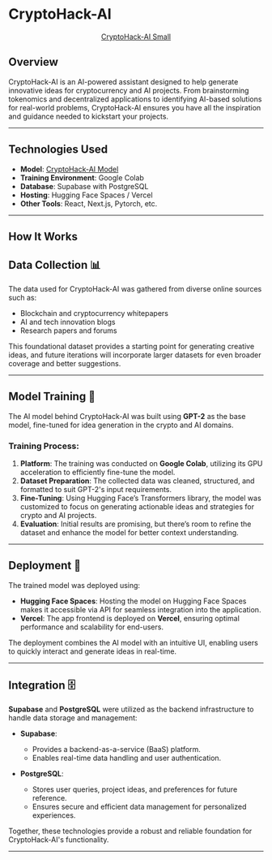 # CryptoHack-AI
<div align="center">
  
[CryptoHack-AI Small](CryptoStarkLogo.ico)
 
 
</div>

## Overview

CryptoHack-AI is an AI-powered assistant designed to help generate innovative ideas for cryptocurrency and AI projects. From brainstorming tokenomics and decentralized applications to identifying AI-based solutions for real-world problems, CryptoHack-AI ensures you have all the inspiration and guidance needed to kickstart your projects.  

---

## Technologies Used
- **Model**: [CryptoHack-AI Model](https://huggingface.co/jsandinoDev/CryptoHack-AI_gpt2)
- **Training Environment**: Google Colab
- **Database**: Supabase with PostgreSQL
- **Hosting**: Hugging Face Spaces / Vercel
- **Other Tools**: React, Next.js, Pytorch, etc.

---

## How It Works

## **Data Collection** 📊  
The data used for CryptoHack-AI was gathered from diverse online sources such as:  
- Blockchain and cryptocurrency whitepapers  
- AI and tech innovation blogs  
- Research papers and forums  

This foundational dataset provides a starting point for generating creative ideas, and future iterations will incorporate larger datasets for even broader coverage and better suggestions.

---

## **Model Training** 🧠  
The AI model behind CryptoHack-AI was built using **GPT-2** as the base model, fine-tuned for idea generation in the crypto and AI domains.

### Training Process:  
1. **Platform**: The training was conducted on **Google Colab**, utilizing its GPU acceleration to efficiently fine-tune the model.  
2. **Dataset Preparation**: The collected data was cleaned, structured, and formatted to suit GPT-2's input requirements.  
3. **Fine-Tuning**: Using Hugging Face’s Transformers library, the model was customized to focus on generating actionable ideas and strategies for crypto and AI projects.  
4. **Evaluation**: Initial results are promising, but there’s room to refine the dataset and enhance the model for better context understanding.

---

## **Deployment** 🚀  
The trained model was deployed using:  
- **Hugging Face Spaces**: Hosting the model on Hugging Face Spaces makes it accessible via API for seamless integration into the application.  
- **Vercel**: The app frontend is deployed on **Vercel**, ensuring optimal performance and scalability for end-users.  

The deployment combines the AI model with an intuitive UI, enabling users to quickly interact and generate ideas in real-time.

---

## **Integration** 🗄️  
**Supabase** and **PostgreSQL** were utilized as the backend infrastructure to handle data storage and management:  

- **Supabase**:  
  - Provides a backend-as-a-service (BaaS) platform.  
  - Enables real-time data handling and user authentication.  

- **PostgreSQL**:  
  - Stores user queries, project ideas, and preferences for future reference.  
  - Ensures secure and efficient data management for personalized experiences.  

Together, these technologies provide a robust and reliable foundation for CryptoHack-AI's functionality.

---

